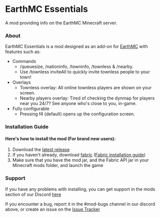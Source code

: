 # EarthMC Essentials
A mod providing info on the EarthMC Minecraft server.

### About

EarthMC Essentials is a mod designed as an add-on for [EarthMC](https://earthmc.net/) with features such as:
- Commands
  - /queuesize, /nationinfo, /towninfo, /townless & /nearby.
  - Use /townless inviteAll to quickly invite townless people to your town!
- Overlays
  - Townless overlay: All online townless players are shown on your screen.
  - Nearby players overlay: Tired of checking the dynmap for players near you 24/7? See anyone who's close to you, in-game.
- Fully configurable
  - Pressing f4 (default) opens up the configuration screen.

### Installation Guide
#### Here's how to install the mod (For brand new users):

1. Download the [latest release](https://github.com/Warriorrrr/EarthMCEssentials/releases/latest)
2. If you haven't already, download [fabric](https://fabricmc.net/use/) ([Fabric installation guide](https://fabricmc.net/wiki/install))
3. Make sure that you have the mod jar, and the Fabric API jar in your Minecraft mods folder, and launch the game

### Support

If you have any problems with installing, you can get support in the mods section of our Discord [here](https://discord.gg/MteFjeBprS)

If you encounter a bug, report it in the #mod-bugs channel in our discord above, or create an issue on the [Issue Tracker](https://github.com/Warriorrrr/EarthMCEssentials)
